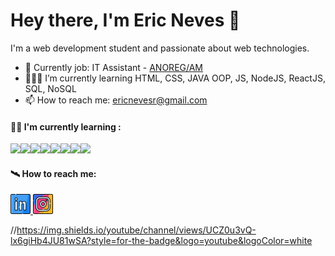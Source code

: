 <h1>Hey there, I'm Eric Neves 👋</h1>

<p>I'm a web development student and passionate about web technologies.</p>

- 🏢 Currently job: IT Assistant - <a href="https://anoregam.org.br/">ANOREG/AM</a>
- 👨🏽‍💻 I’m currently learning HTML, CSS, JAVA OOP, JS, NodeJS, ReactJS, SQL, NoSQL
- 📫 How to reach me: ericnevesr@gmail.com

#### 👨‍💻 I'm currently learning :

<img src="https://img.icons8.com/color/256/html-5.png" width="32px"><img src="https://img.icons8.com/fluency/256/css3.png"  width="32px"><img src="https://img.icons8.com/fluency/256/javascript.png"  width="32px"><img src="https://img.icons8.com/color/256/java-coffee-cup-logo.png"  width="32px"><img src="https://img.icons8.com/fluency/256/node-js.png"  width="32px"><img src="https://img.icons8.com/external-others-amoghdesign/256/external-react-native-soleicons-fill-vol-1-others-amoghdesign.png"  width="32px"><img src="https://img.icons8.com/color/256/postgreesql.png"  width="32px"><img src="https://img.icons8.com/color/256/mongodb.png"  width="32px">

#### 🛰 How to reach me:

<a href="https://www.linkedin.com/in/ericnevesrr/">
    <img src="./assets/img/linkedin.png" />
</a>
<a href="https://www.instagram.com/ericneves_dev/">
    <img src="./assets/img/instagram.png" />
</a>

 
//https://img.shields.io/youtube/channel/views/UCZ0u3vQ-lx6giHb4JU81wSA?style=for-the-badge&logo=youtube&logoColor=white
